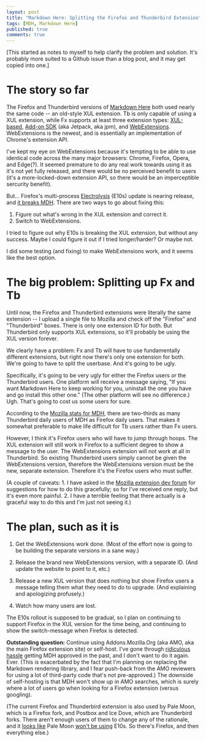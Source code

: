 ```yaml
---
layout: post
title: "Markdown Here: Splitting the Firefox and Thunderbird Extension"
tags: [MDH, Markdown Here]
published: true
comments: true
---
```


[This started as notes to myself to help clarify the problem and solution. It's probably more suited to a Github issue than a blog post, and it may get copied into one.]

# The story so far

The Firefox and Thunderbird versions of [Markdown Here](https://markdown-here.com/) both used nearly the same code -- an old-style XUL extension. Tb is only capable of using a XUL extension, while Fx supports at least three extension types: [XUL-based](https://developer.mozilla.org/en-US/Add-ons/Overlay_Extensions/XUL_School), [Add-on SDK](https://developer.mozilla.org/en-US/Add-ons/SDK) (aka Jetpack, aka jpm), and [WebExtensions](https://developer.mozilla.org/en-US/Add-ons/WebExtensions). WebExtensions is the newest, and is essentially an implementation of Chrome's extension API.

I've kept my eye on WebExtensions because it's tempting to be able to use identical code across the many major browsers: Chrome, Firefox, Opera, and Edge(?). It seemed premature to do any real work towards using it as it's not yet fully released, and there would be no perceived benefit to users (it's a more-locked-down extension API, so there would be an imperceptible sercurity benefit).

But... Firefox's multi-process [Electrolysis](https://wiki.mozilla.org/Electrolysis) (E10s) update is nearing release, and [it breaks MDH](https://github.com/adam-p/markdown-here/issues/207). There are two ways to go about fixing this:
1. Figure out what's wrong in the XUL extension and correct it.
2. Switch to WebExtensions.

I tried to figure out why E10s is breaking the XUL extension, but without any success. Maybe I could figure it out if I tried longer/harder? Or maybe not.

I did some testing (and fixing) to make WebExtensions work, and it seems like the best option.

# The big problem: Splitting up Fx and Tb

Until now, the Firefox and Thunderbird extensions were literally the same extension -- I upload a single file to Mozilla and check off the "Firefox" and "Thunderbird" boxes. There is only one extension ID for both. But Thunderbird only supports XUL extensions, so it'll probably be using the XUL version forever.

We clearly have a problem: Fx and Tb will have to use fundamentally different extensions, but right now there's only one extension for both. We're going to have to split the userbase. And it's going to be ugly.

Specifically, it's going to be very ugly for either the Firefox users *or* the Thunderbird users. One platform will receive a message saying, "If you want Markdown Here to keep working for you, uninstall the one you have and go install this other one." (The other platform will see no difference.) Ugh. That's going to cost us some users for sure.

According to the [Mozilla stats for MDH](https://addons.mozilla.org/en-US/firefox/addon/markdown-here/statistics/usage/applications/?last=30), there are two-thirds as many Thunderbird daily users of MDH as Firefox daily users. That makes it somewhat preferable to make life difficult for Tb users rather than Fx users.

However, I think it's Firefox users who will have to jump through hoops. The XUL extension will still work in Firefox to a sufficient degree to show a message to the user. The WebExtensions extension will not work at all in Thunderbird. So existing Thunderbird users simply cannot be given the WebExtensions version, therefore the WebExtensions version must be the new, separate extension. Therefore it's the Firefox users who must suffer.

(A couple of caveats: 1. I have asked in the [Mozilla extension dev forum](https://discourse.mozilla-community.org/t/best-way-to-split-thunderbird-and-firefox-users-because-webextensions/9717) for suggestions for how to do this gracefully; so for I've received one reply, but it's even more painful. 2. I have a terrible feeling that there actually is a graceful way to do this and I'm just not seeing it.)

# The plan, such as it is

1. Get the WebExtensions work done. (Most of the effort now is going to be building the separate versions in a sane way.)

2. Release the brand new WebExtensions version, with a separate ID. (And update the website to point to it, etc.)

3. Release a new XUL version that does nothing but show Firefox users a message telling them what they need to do to upgrade. (And explaining and apologizing profusely.)

4. Watch how many users are lost.

The E10s rollout is supposed to be gradual, so I plan on continuing to support Firefox in the XUL version for the time being, and continuing to show the switch-message when Firefox is detected.

**Outstanding question:** Continue using Addons.Mozilla.Org (aka AMO, aka the main Firefox extension site) or self-host. I've gone through [ridiculous hassle](https://github.com/adam-p/markdown-here/issues/21) getting MDH approved in the past, and I don't want to do it again. Ever. (This is exacerbated by the fact that I'm planning on replacing the Markdown rendering library, and I fear push-back from the AMO reviewers for using a lot of third-party code that's not pre-approved.) The downside of self-hosting is that MDH won't show up in AMO searches, which is surely where a lot of users go when looking for a Firefox extension (versus googling).

(The current Firefox and Thunderbird extension is also used by Pale Moon, which is a Firefox fork, and Postbox and Ice Dove, which are Thunderbird forks. There aren't enough users of them to change any of the rationale, and it [looks like](https://forum.palemoon.org/viewtopic.php?t=6660) Pale Moon [won't be using](https://forum.palemoon.org/viewtopic.php?t=12216) E10s. So there's Firefox, and then everything else.)
